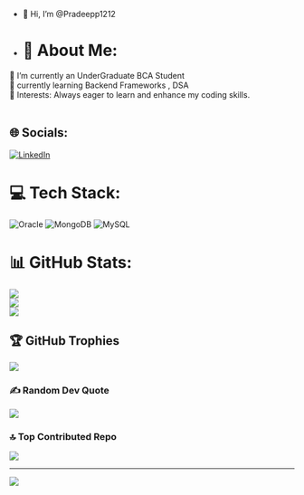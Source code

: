 - 👋 Hi, I’m @Pradeepp1212
- # 💫 About Me:
🔭 I’m currently an UnderGraduate BCA Student<br>🥧 currently learning Backend Frameworks , DSA<br>🌱 Interests: Always eager to learn and enhance my coding skills.<br><br>


## 🌐 Socials:
[![LinkedIn](https://img.shields.io/badge/LinkedIn-%230077B5.svg?logo=linkedin&logoColor=white)](https://linkedin.com/in/https://www.linkedin.com/in/pradeep1212/) 

# 💻 Tech Stack:
![Oracle](https://img.shields.io/badge/Oracle-F80000?style=flat&logo=oracle&logoColor=white) ![MongoDB](https://img.shields.io/badge/MongoDB-%234ea94b.svg?style=flat&logo=mongodb&logoColor=white) ![MySQL](https://img.shields.io/badge/mysql-4479A1.svg?style=flat&logo=mysql&logoColor=white)
# 📊 GitHub Stats:
![](https://github-readme-stats.vercel.app/api?username=pradeepp1212&theme=rose_pine&hide_border=false&include_all_commits=true&count_private=false)<br/>
![](https://github-readme-streak-stats.herokuapp.com/?user=pradeepp1212&theme=rose_pine&hide_border=false)<br/>
![](https://github-readme-stats.vercel.app/api/top-langs/?username=pradeepp1212&theme=rose_pine&hide_border=false&include_all_commits=true&count_private=false&layout=compact)

## 🏆 GitHub Trophies
![](https://github-profile-trophy.vercel.app/?username=pradeepp1212&theme=rose&no-frame=true&no-bg=false&margin-w=4)

### ✍️ Random Dev Quote
![](https://quotes-github-readme.vercel.app/api?type=vetical&theme=light)

### 🔝 Top Contributed Repo
![](https://github-contributor-stats.vercel.app/api?username=pradeepp1212&limit=5&theme=rose_pine&combine_all_yearly_contributions=true)

---
[![](https://visitcount.itsvg.in/api?id=pradeepp1212&icon=10&color=8)](https://visitcount.itsvg.in)

<!-- Proudly created with GPRM ( https://gprm.itsvg.in ) -->

<!---
Pradeepp1212/Pradeepp1212 is a ✨ special ✨ repository because its `README.md` (this file) appears on your GitHub profile.
You can click the Preview link to take a look at your changes.
--->
